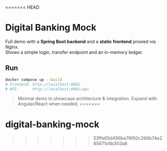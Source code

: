 <<<<<<< HEAD
# Digital Banking Mock

Full demo with a **Spring Boot backend** and a **static frontend** proxied via Nginx.  
Shows a simple login, transfer endpoint and an in-memory ledger.

## Run
```bash
docker compose up --build
# Frontend: http://localhost:8082
# API:      http://localhost:8081/api
```

> Minimal demo to showcase architecture & integration. Expand with Angular/React when needed.
=======
# digital-banking-mock
>>>>>>> 53ffe65d496be76f92c266b74e285671c6b303a8

